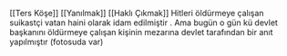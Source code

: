 [[Ters Köşe]]
[[Yanılmak]]
[[Haklı Çıkmak]]
Hitleri öldürmeye çalışan suikastçi vatan haini olarak idam edilmiştir . Ama bugün o gün kü devlet başkanını öldürmeye çalışan kişinin mezarına devlet tarafından bir anıt yapılmıştır (fotosuda var)